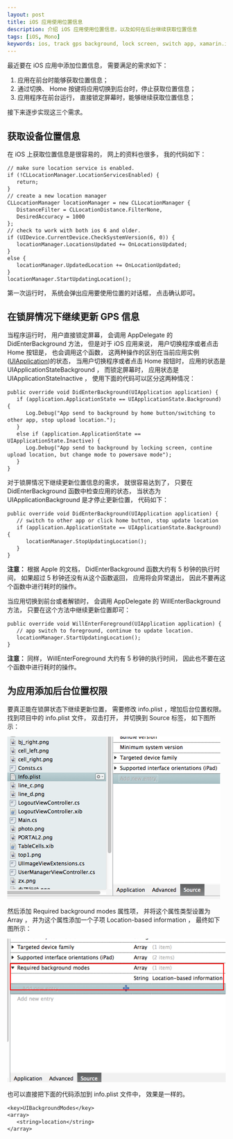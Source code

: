 ```yaml
---
layout: post
title: iOS 应用使用位置信息
description: 介绍 iOS 应用使用位置信息，以及如何在后台继续获取位置信息
tags: [iOS, Mono]
keywords: ios, track gps background, lock screen, switch app, xamarin.ios, monotouch
---
```


最近要在 iOS 应用中添加位置信息， 需要满足的需求如下：

1. 应用在前台时能够获取位置信息；
2. 通过切换、 Home 按键将应用切换到后台时，停止获取位置信息；
3. 应用程序在前台运行， 直接锁定屏幕时，能够继续获取位置信息；

接下来逐步实现这三个需求。

## 获取设备位置信息

在 iOS 上获取位置信息是很容易的， 网上的资料也很多， 我的代码如下：

    // make sure location service is enabled.
    if (!CLLocationManager.LocationServicesEnabled) {
       return;
    }
    // create a new location manager
    CLLocationManager locationManager = new CLLocationManager {
       DistanceFilter = CLLocationDistance.FilterNone,
       DesiredAccuracy = 1000
    };
    // check to work with both ios 6 and older.
    if (UIDevice.CurrentDevice.CheckSystemVersion(6, 0)) {
       locationManager.LocationsUpdated += OnLocationsUpdated;
    }
    else {
       locationManager.UpdatedLocation += OnLocationUpdated;
    }
    locationManager.StartUpdatingLocation();

第一次运行时， 系统会弹出应用要使用位置的对话框， 点击确认即可。

## 在锁屏情况下继续更新 GPS 信息

当程序运行时， 用户直接锁定屏幕， 会调用 AppDelegate 的 DidEnterBackground 方法， 但是对于 iOS 应用来说， 用户切换程序或者点击 Home 按钮是， 也会调用这个函数， 这两种操作的区别在当前应用实例([UIApplication](http://developer.apple.com/library/ios/#documentation/uikit/reference/UIApplication_Class/Reference/Reference.html#//apple_ref/doc/c_ref/UIApplication))的状态， 当用户切换程序或者点击 Home 按钮时， 应用的状态是 UIApplicationStateBackground ， 而锁定屏幕时， 应用状态是 UIApplicationStateInactive ， 使用下面的代码可以区分这两种情况：

    public override void DidEnterBackground(UIApplication application) {
       if (application.ApplicationState == UIApplicationState.Background) {
          Log.Debug("App send to background by home button/switching to other app, stop upload location.");
       }
       else if (application.ApplicationState == UIApplicationState.Inactive) {
          Log.Debug("App send to background by locking screen, contine upload location, but change mode to powersave mode");
       }
    }

对于锁屏情况下继续更新位置信息的需求， 就很容易达到了， 只要在 DidEnterBackground 函数中检查应用的状态， 当状态为 UIApplicationBackground 是才停止更新位置， 代码如下：

    public override void DidEnterBackground(UIApplication application) {
       // switch to other app or click home button, stop update location
       if (application.ApplicationState == UIApplicationState.Background) {
          locationManager.StopUpdatingLocation();
       }
    }

**注意：** 根据 Apple 的文档， DidEnterBackground 函数大约有 5 秒钟的执行时间， 如果超过 5 秒钟还没有从这个函数返回， 应用将会异常退出， 因此不要再这个函数中进行耗时的操作。 

当应用切换到前台或者解锁时， 会调用 AppDelegate 的 WillEnterBackground 方法， 只要在这个方法中继续更新位置即可：

    public override void WillEnterForeground(UIApplication application) {
       // app switch to foreground, continue to update location.
       locationManager.StartUpdatingLocation();
    }

**注意：** 同样， WillEnterForeground 大约有 5 秒钟的执行时间， 因此也不要在这个函数中进行耗时的操作。

## 为应用添加后台位置权限

要真正能在锁屏状态下继续更新位置， 需要修改 info.plist ，增加后台位置权限。 找到项目中的 info.plist 文件， 双击打开， 并切换到 Source 标签， 如下图所示：

![info.plist file in project](/assets/post-images/open-info-plist-file.png)

然后添加 Required background modes 属性项， 并将这个属性类型设置为 Array ， 并为这个属性添加一个子项 Location-based information ， 最终如下图所示：

![add location based info](/assets/post-images/add-location-based-info.png)

也可以直接把下面的代码添加到 info.plist 文件中， 效果是一样的。

    <key>UIBackgroundModes</key>
    <array>
       <string>location</string>
    </array>